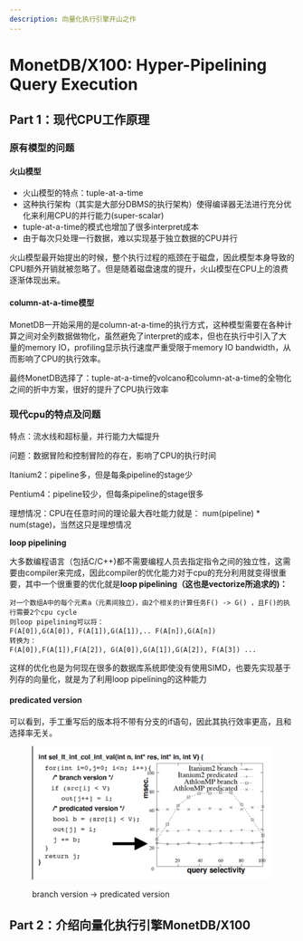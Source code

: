 ```yaml
---
description: 向量化执行引擎开山之作
---
```


# MonetDB/X100: Hyper-Pipelining Query Execution

## Part 1：现代CPU工作原理

### 原有模型的问题

#### 火山模型

* 火山模型的特点：tuple-at-a-time
* 这种执行架构（其实是大部分DBMS的执行架构）使得编译器无法进行充分优化来利用CPU的并行能力(super-scalar)
* tuple-at-a-time的模式也增加了很多interpret成本
* 由于每次只处理一行数据，难以实现基于独立数据的CPU并行

火山模型最开始提出的时候，整个执行过程的瓶颈在于磁盘，因此模型本身导致的CPU额外开销就被忽略了。但是随着磁盘速度的提升，火山模型在CPU上的浪费逐渐体现出来。

#### column-at-a-time模型

MonetDB一开始采用的是column-at-a-time的执行方式，这种模型需要在各种计算之间对全列数据做物化，虽然避免了interpret的成本，但也在执行中引入了大量的memory IO，profiling显示执行速度严重受限于memory IO bandwidth，从而影响了CPU的执行效率。

最终MonetDB选择了：tuple-at-a-time的volcano和column-at-a-time的全物化之间的折中方案，很好的提升了CPU执行效率

### 现代cpu的特点及问题

特点：流水线和超标量，并行能力大幅提升

问题：数据冒险和控制冒险的存在，影响了CPU的执行时间

Itanium2：pipeline多，但是每条pipeline的stage少

Pentium4：pipeline较少，但每条pipeline的stage很多

理想情况：CPU在任意时间的理论最大吞吐能力就是： num(pipeline) \* num(stage)，当然这只是理想情况

**loop pipelining**

大多数编程语言（包括C/C++)都不需要编程人员去指定指令之间的独立性，这需要由compiler来完成，因此compiler的优化能力对于cpu的充分利用就变得很重要，其中一个很重要的优化就是**loop pipelining（这也是vectorize所追求的)：**

```
对一个数组A中的每个元素a（元素间独立），由2个相关的计算任务F() -> G() ，且F()的执行需要2个cpu cycle
则loop pipelining可以将：
F(A[0]),G(A[0]), F(A[1]),G(A[1]),.. F(A[n]),G(A[n])
转换为：
F(A[0]),F(A[1]),F(A[2]), G(A[0]),G(A[1]),G(A[2]), F(A[3]) ...
```

这样的优化也是为何现在很多的数据库系统即使没有使用SIMD，也要先实现基于列存的向量化，就是为了利用loop pipelining的这种能力

#### predicated version

可以看到，手工重写后的版本将不带有分支的if语句，因此其执行效率更高，且和选择率无关。

<figure><img src="../.gitbook/assets/image (1) (1) (1) (1).png" alt=""><figcaption><p>branch version -> predicated version</p></figcaption></figure>







## Part 2：介绍向量化执行引擎MonetDB/X100
